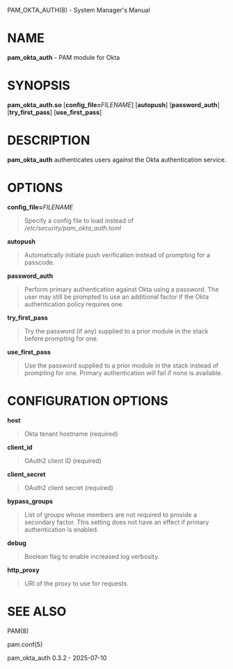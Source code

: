 PAM\_OKTA\_AUTH(8) - System Manager's Manual

# NAME

**pam\_okta\_auth** - PAM module for Okta

# SYNOPSIS

**pam\_okta\_auth.so**
\[**config\_file=**&zwnj;*FILENAME*]
\[**autopush**]
\[**password\_auth**]
\[**try\_first\_pass**]
\[**use\_first\_pass**]

# DESCRIPTION

**pam\_okta\_auth**
authenticates users against the Okta authentication service.

# OPTIONS

**config\_file=**&zwnj;*FILENAME*

> Specify a config file to load instead of
> */etc/security/pam\_okta\_auth.toml*

**autopush**

> Automatically initiate push verification instead of prompting for a passcode.

**password\_auth**

> Perform primary authentication against Okta using a password.
> The user may still be prompted to use an additional factor if the Okta
> authentication policy requires one.

**try\_first\_pass**

> Try the password (if any) supplied to a prior module in the stack before
> prompting for one.

**use\_first\_pass**

> Use the password supplied to a prior module in the stack instead of prompting
> for one.
> Primary authentication will fail if none is available.

# CONFIGURATION OPTIONS

**host**

> Okta tenant hostname (required)

**client\_id**

> OAuth2 client ID (required)

**client\_secret**

> OAuth2 client secret (required)

**bypass\_groups**

> List of groups whose members are not required to provide a secondary factor.
> This setting does not have an effect if primary authentication is enabled.

**debug**

> Boolean flag to enable increased log verbosity.

**http\_proxy**

> URI of the proxy to use for requests.

# SEE ALSO

PAM(8)

pam.conf(5)

pam\_okta\_auth 0.3.2 - 2025-07-10
